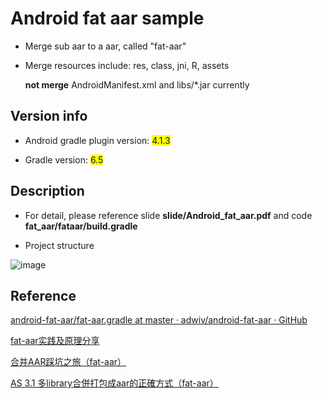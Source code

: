 # Android fat aar sample

* Merge sub aar to a aar, called "fat-aar"

* Merge resources include: res, class, jni, R, assets
    
    **not merge** AndroidManifest.xml and libs/*.jar currently

## Version info

* Android gradle plugin version: <span style="background-color: #FFFF00">4.1.3</span>

* Gradle version: <span style="background-color: #FFFF00">6.5</span>

## Description

* For detail, please reference slide **slide/Android_fat_aar.pdf** and code **fat_aar/fataar/build.gradle**

* Project structure

![image](https://github.com/melody26613/fat_aar_sample/blob/master/slide/structure.png)

## Reference

[android-fat-aar/fat-aar.gradle at master · adwiv/android-fat-aar · GitHub](https://github.com/adwiv/android-fat-aar/blob/master/fat-aar.gradle)

[fat-aar实践及原理分享](https://www.jianshu.com/p/57024509b1d6)

[合并AAR踩坑之旅（fat-aar）](https://www.jianshu.com/p/8f7e32015836)

[AS 3.1 多library合併打包成aar的正確方式（fat-aar）](http://hk.javashuo.com/article/p-vwduaslv-bg.html)
